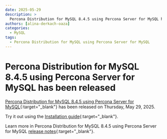 ```yaml
---
date: 2025-05-29
description: >
  Percona Distribution for MySQL 8.4.5 using Percona Server for MySQL has been released on Thursday, May 29, 2025.
authors: [alina-derkach-oaza]
categories:
  - MySQL
tags:
  - Percona Distribution for MySQL using Percona Server for MySQL
---
```


# Percona Distribution for MySQL 8.4.5 using Percona Server for MySQL has been released

<!-- more -->

[Percona Distribution for MySQL 8.4.5 using Percona Server for MySQL](https://docs.percona.com/percona-distribution-for-mysql/8.4/index.html){:target="_blank"} has been released on Thursday, May 29, 2025.

Try it out using the [Installation guide](https://docs.percona.com/percona-distribution-for-mysql/8.4/installing.html){:target="_blank"}.

Learn more in Percona Distribution for MySQL 8.4.5 using Percona Server for MySQL [release notes](https://docs.percona.com/percona-distribution-for-mysql/8.4/release-notes-ps-8.4.5.html){:target="_blank"}.


